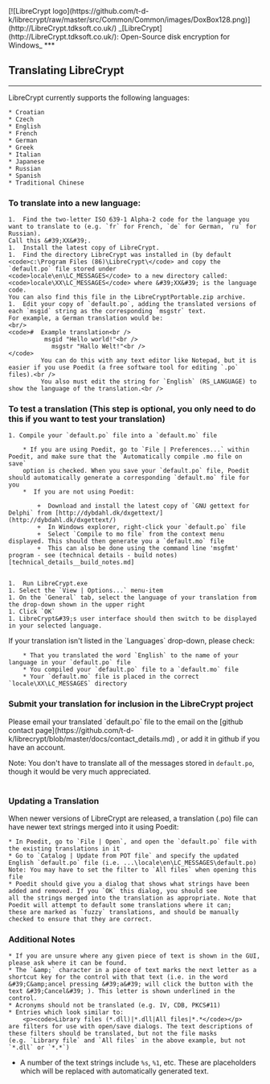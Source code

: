 <!-- tdk written (c) GPL documentation licence-->
<meta content="text/html; charset=UTF-8" http-equiv="Content-Type">
<meta name="keywords" content="disk encryption, security, transparent, AES, plausible deniability, virtual drive, Linux, MS Windows, portable, USB drive, partition">
<meta name="description" content="LibreCrypt: An Open-Source transparent encryption program for PCs. With this software, you can create one or more &quot;containers&quot; on your PC - which appear as disks, anything written to these disks is automatically encrypted before being stored on your hard drive.">

<TITLE>Advanced Topics</TITLE>
<link href="https://raw.githubusercontent.com/t-d-k/librecrypt/master/docs/styles_common.css" rel="stylesheet" type="text/css">

<link rel="shortcut icon" href="https://github.com/t-d-k/librecrypt/raw/master/src/Common/Common/images/DoxBox.ico" type="image/x-icon">

<SPAN CLASS="master_link">
[![LibreCrypt logo](https://github.com/t-d-k/librecrypt/raw/master/src/Common/Common/images/DoxBox128.png)](http://LibreCrypt.tdksoft.co.uk/)
</SPAN>
<SPAN CLASS="master_title">
_[LibreCrypt](http://LibreCrypt.tdksoft.co.uk/): Open-Source disk encryption for Windows_
</SPAN>
***

## Translating LibreCrypt

* * *

<p>LibreCrypt currently supports the following languages:</p>

	* Croatian
	* Czech
	* English
	* French
	* German
	* Greek
	* Italian
	* Japanese
	* Russian
	* Spanish
	* Traditional Chinese

### To translate into a new language:

	1.  Find the two-letter ISO 639-1 Alpha-2 code for the language you want to translate to (e.g. `fr` for French, `de` for German, `ru` for Russian). 
	Call this &#39;XX&#39;.
	1.  Install the latest copy of LibreCrypt.
	1.  Find the directory LibreCrypt was installed in (by default <code>c:\Program Files (86)\LibreCrypt\</code> and copy the `default.po` file stored under 
	<code>locale\en\LC_MESSAGES</code> to a new directory called: <code>locale\XX\LC_MESSAGES</code> where &#39;XX&#39; is the language code.  
	You can also find this file in the LibreCryptPortable.zip archive.
	1.  Edit your copy of `default.po`, adding the translated versions of each `msgid` string as the corresponding `msgstr` text. 
	For example, a German translation would be:
	<br/>	     
	<code>#  Example translation<br />
			  msgid "Hello world!"<br />
				msgstr "Hallo Welt!"<br /> 
	</code>
			 You can do this with any text editor like Notepad, but it is easier if you use Poedit (a free software tool for editing `.po` files).<br />
			 You also must edit the string for `English` (RS_LANGUAGE) to show the language of the translation.<br />

### To test a translation (This step is optional, you only need to do this if you want to test your translation)

	1. Compile your `default.po` file into a `default.mo` file

		* If you are using Poedit, go to `File | Preferences...` within Poedit, and make sure that the `Automatically compile .mo file on save` 
		option is checked. When you save your `default.po` file, Poedit should automatically generate a corresponding `default.mo` file for you
		*  If you are not using Poedit:

			+  Download and install the latest copy of `GNU gettext for Delphi` from [http://dybdahl.dk/dxgettext/](http://dybdahl.dk/dxgettext/)
			+  In Windows explorer, right-click your `default.po` file
			+  Select `Compile to mo file` from the context menu displayed. This should then generate you a `default.mo` file
			+  This can also be done using the command line 'msgfmt' program - see (technical details - build notes)[technical_details__build_notes.md]
			

	1.  Run LibreCrypt.exe
	1. Select the `View | Options...` menu-item
	1. On the `General` tab, select the language of your translation from the drop-down shown in the upper right
	1. Click `OK`	
	1. LibreCrypt&#39;s user interface should then switch to be displayed in your selected language.	

<p>If your translation isn&#39;t listed in the `Languages` drop-down, please check:</p>

		* That you translated the word `English` to the name of your language in your `default.po` file
		* You compiled your `default.po` file to a `default.mo` file
		* Your `default.mo` file is placed in the correct `locale\XX\LC_MESSAGES` directory

### Submit your translation for inclusion in the LibreCrypt project
<p>Please email your translated `default.po` file to the email on the [github contact page](https://github.com/t-d-k/librecrypt/blob/master/docs/contact_details.md) , or add it in github if you have an account.<br />

Note: You don&#39;t have to translate all of the messages stored in `default.po`, though it would be very much appreciated.<br />
<br />
### Updating a Translation
When newer versions of LibreCrypt are released, a translation (.po) file can have newer text strings merged into it using Poedit:

	* In Poedit, go to `File | Open`, and open the `default.po` file with the existing translations in it
	* Go to `Catalog | Update from POT file` and specify the updated English `default.po` file (i.e. ...\locale\en\LC_MESSAGES\default.po) 
	Note: You may have to set the filter to `All files` when opening this file
	* Poedit should give you a dialog that shows what strings have been added and removed. If you `OK` this dialog, you should see 
	all the strings merged into the translation as appropriate. Note that Poedit will attempt to default some translations where it can; 
	these are marked as `fuzzy` translations, and should be manually checked to ensure that they are correct.
	
### Additional Notes

	* If you are unsure where any given piece of text is shown in the GUI, please ask where it can be found.
	* The `&amp;` character in a piece of text marks the next letter as a shortcut key for the control with that text (i.e. in the word &#39;C&amp;ancel pressing &#39;a&#39; will click the button with the text &#39;Cancel&#39; ). This letter is shown underlined in the control.
	* Acronyms should not be translated (e.g. IV, CDB, PKCS#11)                              
	* Entries which look similar to:
		<p><code>Library files (*.dll)|*.dll|All files|*.*</code></p>
    are filters for use with open/save dialogs. The text descriptions of these filters should be translated, but not the file masks
    (e.g. `Library file` and `All files` in the above example, but not `*.dll` or `*.*`)
  * A number of the text strings include `%s`, `%1`, etc. These are placeholders which will be replaced with automatically generated text.
 
    

